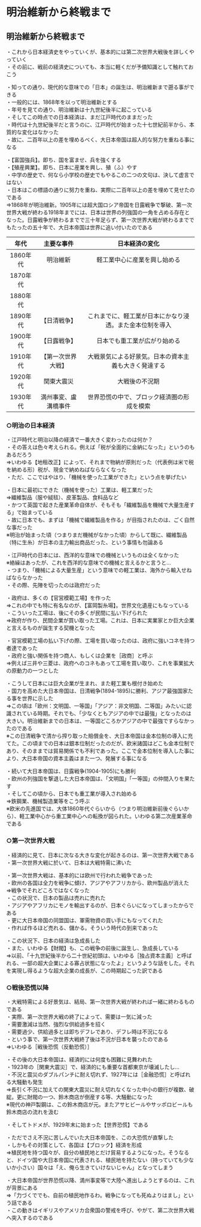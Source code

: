# 明治維新から終戦まで

## 明治維新から終戦まで  
  
・これから日本経済史をやっていくが、基本的には第二次世界大戦後を詳しくやっていく  
・その前に、戦前の経済史についても、本当に軽くだが予備知識として触れておこう  
  
・知っての通り、現代的な意味での「日本」の誕生は、明治維新まで遡る事ができる  
・一般的には、1868年を以って明治維新とする  
・年号を見ての通り、明治維新は十九世紀後半に起こっている  
・そしてこの時点での日本経済は、まだ江戸時代のままだった  
・時代は十九世紀後半だと言うのに、江戸時代が始まった十七世紀前半から、本質的な変化はなかった  
・故に、二百年以上の差を埋めるべく、大日本帝国は超人的な努力を重ねる事になる  
  
・【富国強兵】。即ち、国を富ませ、兵を強くする  
・【殖産興業】。即ち、日本に産業を興し、殖（ふ）やす  
・中学の歴史で、何なら小学校の歴史でもやるこの二つの文句は、決して虚言ではない  
・日本はこの標語の通りに努力を重ね、実際に二百年以上の差を埋めて見せたのである  
⇒1868年が明治維新。1905年には超大国ロシア帝国を日露戦争で撃破、第一次世界大戦が終わる1918年までには、日本は世界の列強国の一角を占める存在となった。日露戦争が終わるまでで三十年足らず、第一次世界大戦が終わるまででもたったの五十年で、大日本帝国は世界に追い付いたのである  
  
|年代 |主要な事件 |日本経済の変化|  
|:----:|:----:|:----:|  
|1860年代|明治維新|軽工業中心に産業を興し始める |  
|1870年代|  |  |  
|1880年代|  |  |  
|1890年代|【日清戦争】  |これまでに、軽工業が日本にかなり浸透。また金本位制を導入|  
|1900年代|【日露戦争】  |日本でも重工業が広がり始める |  
|1910年代|【第一次世界大戦】  |大戦景気による好景気。日本の資本主義も大きく発達する |  
|1920年代|関東大震災 |大戦後の不況期|  
|1930年代|満州事変、盧溝橋事件|世界恐慌の中で、ブロック経済圏の形成を模索  |  
  
  
### ○明治の日本経済  
・江戸時代と明治以降の経済で一番大きく変わったのは何か？  
・その答えは色々考えられる。例えば「税が全面的に金納になった」というのもあるだろう  
⇒いわゆる【地租改正】によって、それまで物納が原則だった（代表例は米で税を納める形）税が、現金で納めねばならなくなった  
・ただ、ここではやはり、「機械を使った工業ができた」という点を挙げたい  
  
・日本に最初にできた（機械を使った）工業は、軽工業だった  
⇒繊維製品（服や絨毯）、皮革製品、食料品など  
・かつて英国で起きた産業革命自体が、そもそも「繊維製品を機械で大量生産する」で始まっている  
・故に日本でも、まずは「機械で繊維製品を作る」が目指されたのは、ごく自然な事だった  
※明治が始まった頃（つまりまだ機械がなかった頃）からして既に、繊維製品（特に生糸）が日本の主力輸出商品だった、という事情も勿論ある  
  
・江戸時代の日本には、西洋的な意味での機械というものは全くなかった  
※絡繰はあったが、これを西洋的な意味での機械と言えるかと言うと…  
・つまり、「機械による大量生産」という意味での軽工業は、海外から輸入せねばならなかった  
・その際、先陣を切ったのは政府だった  
  
・政府は、多くの【官営模範工場】を作った  
⇒これの中でも特に有名なのが、【富岡製糸場】。世界文化遺産にもなっている  
・こういった工場は、後にその多くが民間に払い下げられた  
⇒政府が作り、民間企業が買い取った工場。これは、日本に実業家とか巨大企業と言えるものが誕生する契機となった  
  
・官営模範工場の払い下げの際、工場を買い取ったのは、政府に強いコネを持つ者達であった  
・政府と強い関係を持つ商人、もしくは企業を［政商］と呼ぶ  
⇒例えば三井や三菱は、政府へのコネもあって工場を買い取り、これを事業拡大の原動力の一つとした  
  
・こうして日本には巨大企業が生まれ、また軽工業も根付き始めた  
・国力を高めた大日本帝国は、日清戦争(1894-1895)に勝利、アジア最強国家たる事を世界に示した  
⇒この頃は「欧州：文明国、一等国」「アジア：非文明国、二等国」みたいに認識されている時期。それでも、「少なくともアジアの中では最強」となったのは大きい。明治維新までの日本は、一等国どころかアジアの中で最強ですらなかったのである  
※この日清戦争で清から搾り取った賠償金を、大日本帝国は金本位制の導入に充てた。この頃までの日本は銀本位制だったのだが、欧米諸国はどこも金本位制であり、そのままでは貿易関係でも不利であった。ここで金本位制を導入した事により、大日本帝国の資本主義はまた一つ、発展する事になる  
  
  
・続いて大日本帝国は、日露戦争(1904-1905)にも勝利  
・欧州の列強国を撃退した大日本帝国は、「文明国」「一等国」の仲間入りを果たす  
・そしてこの頃から、日本でも重工業が導入され始める  
⇒鉄鋼業、機械製造業等をこう呼ぶ  
※欧米の先進国では、大体1860年代ぐらいから（つまり明治維新前後ぐらいから）、軽工業中心から重工業中心への転換が図られた。いわゆる第二次産業革命である  
  
  
### ○第一次世界大戦  
・経済的に見て、日本に次なる大きな変化が起きるのは、第一次世界大戦である  
・第一次世界大戦に於いて、日本は大戦特需に沸いた  
  
・第一次世界大戦は、基本的には欧州で行われた戦争であった  
・欧州の各国は全力を戦争に傾け、アジアやアフリカから、欧州製品が消えた  
⇒戦争でそれどころではなくなった  
・この状況で、日本の製品は売れに売れた  
・アジアやアフリカにモノを輸出するのが、日本ぐらいになってしまったからである  
・更に大日本帝国の同盟国は、軍需物資の買い手にもなってくれた  
・作れば作るほど売れる、儲かる。そういう時代の到来であった  
  
・この状況下、日本の経済は急成長した  
・また、いわゆる【財閥】も、この戦争の前後に誕生し、急成長している  
⇒以前、「十九世紀後半から二十世紀初頭は、いわゆる［独占資本主義］と呼ばれる、一部の超大企業による寡占状態になったよ」というような話をした。それを実現し得るような超大企業の成長が、この時期起こった訳である  
  
  
### ○戦後恐慌以降  
・大戦特需による好景気は、結局、第一次世界大戦が終われば一緒に終わるものである  
・実際、第一次世界大戦の終了によって、需要は一気に減った  
・需要激減は当然、強烈な供給過多を招く  
・需要過少、供給過多とは即ちデフレであり、デフレ時は不況になる  
・という事で、第一次世界大戦終了後は不況が日本を襲ったのである  
⇒いわゆる［戦後恐慌（反動恐慌）］  
  
・その後の大日本帝国は、経済的には何度も困難に見舞われた  
・1923年の［関東大震災］で、経済的にも重要な首都東京が壊滅したし…  
・不況と震災のダブルパンチに耐え切れず、1927年には［金融恐慌］と呼ばれる大騒動も発生  
⇒長引く不況に加えての関東大震災に耐え切れなくなった中小の銀行が複数、破綻。更に財閥の一つ、鈴木商店が倒産する等、大騒動になった  
※現代の神戸製鋼は、この鈴木商店が元。またアサヒビールやサッポロビールも鈴木商店の流れを汲む  
  
・そしてトドメが、1929年末に始まった【世界恐慌】である  
  
・ただでさえ不況に苦しんでいた大日本帝国を、この大恐慌が直撃した  
・しかもその対策として、各国は【ブロック】経済を形成  
⇒植民地を持つ国々が、自分の植民地とだけ貿易するようになった。そうなると、ドイツ国や大日本帝国に代表される、植民地を持たない（持っていても少ないか小さい）国々は「え、俺ら生きていけないじゃん」となってしまう  
  
・大日本帝国が世界恐慌以降、満州事変等で大陸へ進出しようとするのは、これが背景にある  
⇒「力づくででも、自前の植民地作るわ。戦争になっても死ぬよりはまし」という話である  
・この動きはイギリスやアメリカ合衆国の警戒を呼び、やがて、第二次世界大戦へ突入するのである  